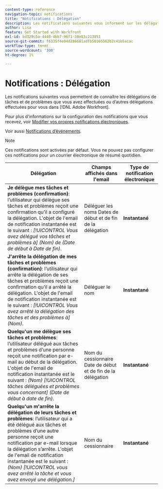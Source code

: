 ```yaml
---
content-type: reference
navigation-topic: notifications
title: "Notifications : Délégation"
description: Les notifications suivantes vous informent sur les délégations de tâche et de problème que vous avez effectuées ou d’autres délégations effectuées pour vous dans Adobe Workfront.
author: Lisa
feature: Get Started with Workfront
exl-id: bd329c5a-4440-4bb7-96f1-30e83c213851
source-git-commit: f6335f4e94d286681adfb50165562b2c41b5acac
workflow-type: tm+mt
source-wordcount: '300'
ht-degree: 1%

---
```


# Notifications : Délégation

Les notifications suivantes vous permettent de connaître les délégations de tâches et de problèmes que vous avez effectuées ou d’autres délégations effectuées pour vous dans [!DNL Adobe Workfront].

Pour plus d’informations sur la configuration des notifications que vous recevez, voir [Modifier vos propres notifications électroniques](activate-or-deactivate-your-own-event-notifications.md).

Voir aussi [Notifications d’événements](event-notifications.md).

>[!NOTE]
>
>Ces notifications sont activées par défaut. Vous ne pouvez pas configurer ces notifications pour un courrier électronique de résumé quotidien.

| Délégation | Champs affichés dans l&#39;email | Type de notification électronique |
|------------------------------------------------------------------------------------------------------------------------------------------------------------------------------------------------------------------------------------------------------------------------------------------------|-----------------------------------------------------|----------------------------|
| **Je délègue mes tâches et problèmes (confirmation)**: l’utilisateur qui délègue ses tâches et problèmes reçoit une confirmation qu’il a configuré la délégation. L&#39;objet de l&#39;email de notification instantanée est le suivant : *[!UICONTROL Vous avez délégué vos tâches et problèmes à] (Nom) de (Date de début à Date de fin)*. | Déléguer les noms Dates de début et de fin de la délégation | **Instantané** |
| **J&#39;arrête la délégation de mes tâches et problèmes (confirmation)**: l’utilisateur qui arrête la délégation de ses tâches et problèmes reçoit une confirmation qu’il a arrêté la délégation. L&#39;objet de l&#39;email de notification instantanée est le suivant : *[!UICONTROL Vous avez arrêté la délégation des tâches et des problèmes à] (Nom)*. | Déléguer le nom | **Instantané** |
| **Quelqu&#39;un me délègue ses tâches et problèmes**: l’utilisateur délégué aux tâches et problèmes d’une personne reçoit une notification par e-mail au début de la délégation. L&#39;objet de l&#39;email de notification instantanée est le suivant : *(Nom) [!UICONTROL tâches déléguées et problèmes vous concernant] (Date de début à date de fin)*. | Nom du cessionnaire Date de début et de fin de la délégation | **Instantané** |
| **Quelqu&#39;un m&#39;arrête la délégation de leurs tâches et problèmes**: l’utilisateur qui a été délégué aux tâches et problèmes d’une autre personne reçoit une notification par e-mail lorsque la délégation s’arrête. L&#39;objet de l&#39;email de notification instantanée est le suivant : *(Nom) [!UICONTROL vous avez arrêté la tâche et vous avez envoyé une délégation.]* | Nom du cessionnaire | **Instantané** |
